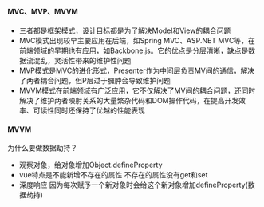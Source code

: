 #### MVC、MVP、MVVM

+ 三者都是框架模式，设计目标都是为了解决Model和View的耦合问题
+ MVC模式出现较早主要应用在后端，如Spring MVC、ASP.NET MVC等，在前端领域的早期也有应用，如Backbone.js。它的优点是分层清晰，缺点是数据流混乱，灵活性带来的维护性问题
+ MVP模式是MVC的进化形式，Presenter作为中间层负责MV间的通信，解决了两者耦合问题，但P层过于臃肿会导致维护问题
+ MVVM模式在前端领域有广泛应用，它不仅解决了MV间的耦合问题，还同时解决了维护两者映射关系的大量繁杂代码和DOM操作代码，在提高开发效率、可读性同时还保持了优越的性能表现





#### MVVM

为什么要做数据劫持？

+ 观察对象，给对象增加Object.defineProperty
+ vue特点是不能新增不存在的属性 不存在的属性没有get和set
+ 深度响应 因为每次赋予一个新对象时会给这个新对象增加defineProperty(数据劫持)